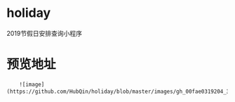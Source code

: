 # holiday

2019节假日安排查询小程序

# 预览地址

        ![image](https://github.com/HubQin/holiday/blob/master/images/gh_00fae0319204_344.jpg)
      
